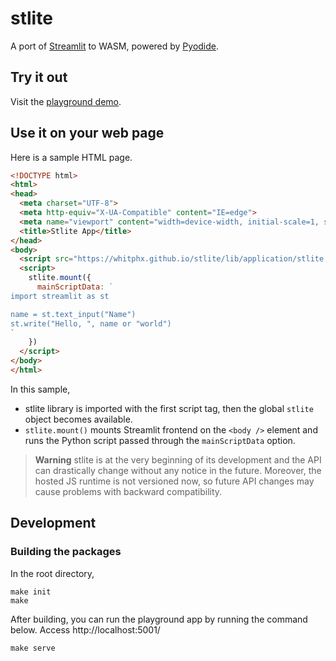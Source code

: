 # stlite

A port of [Streamlit](https://streamlit.io/) to WASM, powered by [Pyodide](https://pyodide.org/).

## Try it out

Visit the [playground demo](https://whitphx.github.io/stlite/).

## Use it on your web page

Here is a sample HTML page.
```html
<!DOCTYPE html>
<html>
<head>
  <meta charset="UTF-8">
  <meta http-equiv="X-UA-Compatible" content="IE=edge">
  <meta name="viewport" content="width=device-width, initial-scale=1, shrink-to-fit=no">
  <title>Stlite App</title>
</head>
<body>
  <script src="https://whitphx.github.io/stlite/lib/application/stlite.js" ></script>
  <script>
    stlite.mount({
      mainScriptData: `
import streamlit as st

name = st.text_input("Name")
st.write("Hello, ", name or "world")
`
    })
  </script>
</body>
</html>
```

In this sample,
* stlite library is imported with the first script tag, then the global `stlite` object becomes available.
* `stlite.mount()` mounts Streamlit frontend on the `<body />` element and runs the Python script passed through the `mainScriptData` option.

> **Warning**
> stlite is at the very beginning of its development and the API can drastically change without any notice in the future.
Moreover, the hosted JS runtime is not versioned now, so future API changes may cause problems with backward compatibility.

## Development
### Building the packages

In the root directory,
```shell
make init
make
```

After building, you can run the playground app by running the command below. Access http://localhost:5001/
```shell
make serve
```
